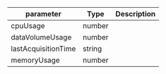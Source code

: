 | parameter | Type | Description |
| ----------- | ----------- |----------- |
| cpuUsage  |  number  |    |
| dataVolumeUsage  |  number  |    |
| lastAcquisitionTime  |  string  |    |
| memoryUsage  |  number  |    |